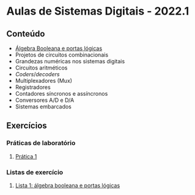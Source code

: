 # Aulas de Sistemas Digitais - 2022.1

## Conteúdo
* [Álgebra Booleana e portas lógicas](sisdig_aulas/sisdig_1.pdf)
* Projetos de circuitos combinacionais
* Grandezas numéricas nos sistemas digitais
* Circuitos aritméticos
* _Coders_/_decoders_
* Multiplexadores (Mux)
* Registradores
* Contadores síncronos e assíncronos
* Conversores A/D e D/A
* Sistemas embarcados

## Exercícios

### Práticas de laboratório
1. [Prática 1](sisdig_aulas/sisdig_pratica1.md)

### Listas de exercício
1. [Lista 1: álgebra booleana e portas lógicas](sisdig_aulas/sisdig_exercicios/Lista1-AlgebraBooleana-Gates.pdf)   
